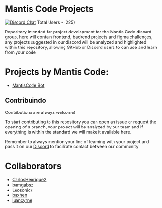 
# Mantis Code Projects
[![Discord Chat](https://img.shields.io/discord/1014230996192874526.svg?logo=discord)](https://discord.gg/WzQVpWpe) Total Users - (225)

Repository intended for project development for the Mantis Code discord group, here will contain frontend, backend projects and figma challenges, any projects suggested in our discord will be analyzed and highlighted within this repository, allowing GitHub or Discord users to can use and learn from your code

# Projects by Mantis Code:
*  <a href="https://github.com/luancyrne/MantisCode/tree/main/MantisCode%20Bot">MantisCode Bot</a>




## Contribuindo

Contributions are always welcome!

To start contributing to this repository you can open an issue or request the opening of a branch, your project will be analyzed by our team and if everything is within the standard we will make it available here.

Remember to always mention your line of learning with your project and pass it on our <a href="https://discord.gg/WzQVpWpe">Discord</a> to facilitate contact between our community

# Collaborators
- <a href="https://github.com/CarlosHenrique2">CarlosHenrique2</a>
- <a href="https://github.com/bamgabsz">bamgabsz</a>
- <a href="https://github.com/Leosonicx">Leosonicx</a>
- <a href="https://github.com/baxhen">baxhen</a>
- <a href="https://github.com/luancyrne">luancyrne</a>
